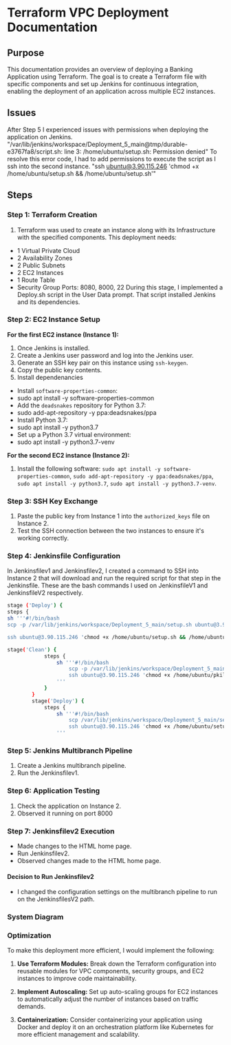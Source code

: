 # Terraform VPC Deployment Documentation

## Purpose
This documentation provides an overview of deploying a Banking Application using Terraform. The goal is to create a Terraform file with specific components and set up Jenkins for continuous integration, enabling the deployment of an application across multiple EC2 instances.

## Issues
After Step 5 I experienced issues with permissions when deploying the application on Jenkins. "/var/lib/jenkins/workspace/Deployment_5_main@tmp/durable-e3767fa8/script.sh: line 3: /home/ubuntu/setup.sh: Permission denied" 
To resolve this error code, I had to add permissions to execute the script as I ssh into the second instance. "ssh ubuntu@3.90.115.246 'chmod +x /home/ubuntu/setup.sh && /home/ubuntu/setup.sh'"

## Steps

### Step 1: Terraform Creation
1. Terraform was used to create an instance along with its Infrastructure with the specified components.
This deployment needs:
- 1 Virtual Private Cloud
- 2 Availability Zones
- 2 Public Subnets
- 2 EC2 Instances
- 1 Route Table
- Security Group Ports: 8080, 8000, 22
  During this stage, I implemented a Deploy.sh script in the User Data prompt. That script installed Jenkins and its dependencies.
   
### Step 2: EC2 Instance Setup
**For the first EC2 instance (Instance 1):**
1. Once Jenkins is installed.
2. Create a Jenkins user password and log into the Jenkins user.
3. Generate an SSH key pair on this instance using `ssh-keygen`.
4. Copy the public key contents.
5. Install dependenancies
- Install `software-properties-common`:
- sudo apt install -y software-properties-common
- Add the `deadsnakes` repository for Python 3.7:
- sudo add-apt-repository -y ppa:deadsnakes/ppa
- Install Python 3.7:
- sudo apt install -y python3.7
- Set up a Python 3.7 virtual environment:
- sudo apt install -y python3.7-venv

**For the second EC2 instance (Instance 2):**
1. Install the following software: `sudo apt install -y software-properties-common`, `sudo add-apt-repository -y ppa:deadsnakes/ppa`, `sudo apt install -y python3.7`, `sudo apt install -y python3.7-venv`.

### Step 3: SSH Key Exchange
1. Paste the public key from Instance 1 into the `authorized_keys` file on Instance 2.
2. Test the SSH connection between the two instances to ensure it's working correctly.

### Step 4: Jenkinsfile Configuration
In Jenkinsfilev1 and Jenkinsfilev2, I created a command to SSH into Instance 2 that will download and run the required script for that step in the Jenkinsfile. These are the bash commands I used on JenkinsfileV1 and JenkinsfileV2 respectively.
```bash
stage ('Deploy') {
steps {
sh '''#!/bin/bash
scp -p /var/lib/jenkins/workspace/Deployment_5_main/setup.sh ubuntu@3.90.115.246:/home/ubuntu/

ssh ubuntu@3.90.115.246 'chmod +x /home/ubuntu/setup.sh && /home/ubuntu/setup.sh'

```
```bash
stage('Clean') {
            steps {
                sh '''#!/bin/bash
                    scp -p /var/lib/jenkins/workspace/Deployment_5_main/pkill.sh ubuntu@3.90.115.246:/home/ubuntu/
                    ssh ubuntu@3.90.115.246 'chmod +x /home/ubuntu/pkill.sh && /home/ubuntu/pkill.sh'
                '''
            }
        }
        stage('Deploy') {
            steps {
                sh '''#!/bin/bash
                    scp /var/lib/jenkins/workspace/Deployment_5_main/setup2.sh ubuntu@3.90.115.246:/home/ubuntu
                    ssh ubuntu@3.90.115.246 'chmod +x /home/ubuntu/setup2.sh && /home/ubuntu/setup2.sh'
                '''
```
### Step 5: Jenkins Multibranch Pipeline
1. Create a Jenkins multibranch pipeline.
2. Run the Jenkinsfilev1.

### Step 6: Application Testing
1. Check the application on Instance 2.
2. Observed it running on port 8000

### Step 7: Jenkinsfilev2 Execution
- Made changes to the HTML home page.
- Run Jenkinsfilev2.
- Observed changes made to the HTML home page.

#### Decision to Run Jenkinsfilev2
- I changed the configuration settings on the multibranch pipeline to run on the JenkinsfilesV2 path. 

### System Diagram


### Optimization
To make this deployment more efficient, I would implement the following:

1. **Use Terraform Modules:** Break down the Terraform configuration into reusable modules for VPC components, security groups, and EC2 instances to improve code maintainability.

2. **Implement Autoscaling:** Set up auto-scaling groups for EC2 instances to automatically adjust the number of instances based on traffic demands.

3. **Containerization:** Consider containerizing your application using Docker and deploy it on an orchestration platform like Kubernetes for more efficient management and scalability.

